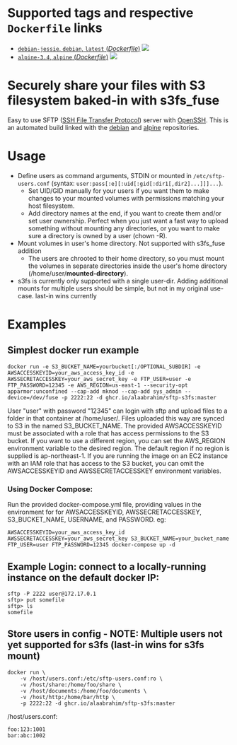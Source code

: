 # Supported tags and respective `Dockerfile` links

- [`debian-jessie`, `debian`, `latest` (_Dockerfile_)](https://github.com/atmoz/sftp/blob/master/Dockerfile) [![](https://images.microbadger.com/badges/image/atmoz/sftp.svg)](http://microbadger.com/images/atmoz/sftp "Get your own image badge on microbadger.com")
- [`alpine-3.4`, `alpine` (_Dockerfile_)](https://github.com/atmoz/sftp/blob/alpine/Dockerfile) [![](https://images.microbadger.com/badges/image/atmoz/sftp:alpine.svg)](http://microbadger.com/images/atmoz/sftp "Get your own image badge on microbadger.com")

# Securely share your files with S3 filesystem baked-in with s3fs_fuse

Easy to use SFTP ([SSH File Transfer Protocol](https://en.wikipedia.org/wiki/SSH_File_Transfer_Protocol)) server with [OpenSSH](https://en.wikipedia.org/wiki/OpenSSH).
This is an automated build linked with the [debian](https://hub.docker.com/_/debian/) and [alpine](https://hub.docker.com/_/alpine/) repositories.

# Usage

- Define users as command arguments, STDIN or mounted in `/etc/sftp-users.conf`
  (syntax: `user:pass[:e][:uid[:gid[:dir1[,dir2]...]]]...`).
  - Set UID/GID manually for your users if you want them to make changes to
    your mounted volumes with permissions matching your host filesystem.
  - Add directory names at the end, if you want to create them and/or set user
    ownership. Perfect when you just want a fast way to upload something without
    mounting any directories, or you want to make sure a directory is owned by
    a user (chown -R).
- Mount volumes in user's home directory. Not supported with s3fs_fuse addition
  - The users are chrooted to their home directory, so you must mount the
    volumes in separate directories inside the user's home directory
    (/home/user/**mounted-directory**).
- s3fs is currently only supported with a single user-dir.
  Adding additional mounts for multiple users should be simple, but not in my original use-case.
  last-in wins currently

# Examples

## Simplest docker run example

```
docker run -e S3_BUCKET_NAME=yourbucket[:/OPTIONAL_SUBDIR] -e AWSACCESSKEYID=your_aws_access_key_id -e AWSSECRETACCESSKEY=your_aws_secret_key -e FTP_USER=user -e FTP_PASSWORD=12345 -e AWS_REGION=us-east-1 --security-opt apparmor:unconfined --cap-add mknod --cap-add sys_admin --device=/dev/fuse -p 2222:22 -d ghcr.io/alaabrahim/sftp-s3fs:master

```

User "user" with password "12345" can login with sftp and upload files to a folder in that container at /home/user/. Files uploaded this way are synced to S3 in the named S3_BUCKET_NAME.
The provided AWSACCESSKEYID must be associated with a role that has access permissions to the S3 bucket.
If you want to use a different region, you can set the AWS_REGION environment variable to the desired region. The default region if no region is supplied is ap-northeast-1.
If you are running the image on an EC2 instance with an IAM role that has access to the S3 bucket, you can omit the AWSACCESSKEYID and AWSSECRETACCESSKEY environment variables.

### Using Docker Compose:

Run the provided docker-compose.yml file, providing values in the environment for for AWSACCESSKEYID, AWSSECRETACCESSKEY, S3_BUCKET_NAME, USERNAME, and PASSWORD. eg:

```
AWSACCESSKEYID=your_aws_access_key_id AWSSECRETACCESSKEY=your_aws_secret_key S3_BUCKET_NAME=your_bucket_name FTP_USER=user FTP_PASSWORD=12345 docker-compose up -d
```

## Example Login: connect to a locally-running instance on the default docker IP:

```
sftp -P 2222 user@172.17.0.1
sftp> put somefile
sftp> ls
somefile
```

## Store users in config - NOTE: Multiple users not yet supported for s3fs (last-in wins for s3fs mount)

```
docker run \
    -v /host/users.conf:/etc/sftp-users.conf:ro \
    -v /host/share:/home/foo/share \
    -v /host/documents:/home/foo/documents \
    -v /host/http:/home/bar/http \
    -p 2222:22 -d ghcr.io/alaabrahim/sftp-s3fs:master
```

/host/users.conf:

```
foo:123:1001
bar:abc:1002
```
